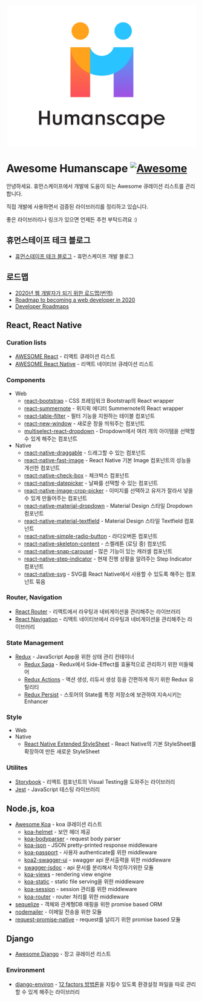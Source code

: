 <div align="center">
<img src="https://github.com/humanscape/awesome-humanscape/blob/master/images/humanscape.png?raw=true" align="absmiddle" alt="humanscape" width="500"/>
</div>

# Awesome Humanscape [![Awesome](https://cdn.rawgit.com/sindresorhus/awesome/d7305f38d29fed78fa85652e3a63e154dd8e8829/media/badge.svg)](https://github.com/sindresorhus/awesome)

안녕하세요. 휴먼스케이프에서 개발에 도움이 되는 Awesome 큐레이션 리스트를 관리합니다. 

직접 개발에 사용하면서 검증된 라이브러리를 정리하고 있습니다.

좋은 라이브러리나 링크가 있으면 언제든 추천 부탁드려요 :)


## 휴먼스테이프 테크 블로그
- [휴먼스테이프 테크 블로그](https://medium.com/humanscape-tech) - 휴먼스케이프 개발 블로그

## 로드맵
- [2020년 웹 개발자가 되기 위한 로드맵(번역)](https://github.com/devJang/developer-roadmap)
- [Roadmap to becoming a web developer in 2020](https://github.com/kamranahmedse/developer-roadmap)
- [Developer Roadmaps](https://roadmap.sh/roadmaps)

## React, React Native

### Curation lists
- [AWESOME React](https://github.com/enaqx/awesome-react) - 리액트 큐레이션 리스트
- [AWESOME React Native](https://www.awesome-react-native.com/) - 리액트 네이티브 큐레이션 리스트

### Components
- Web
  - [react-bootstrap](https://react-bootstrap.github.io/) - CSS 프레임워크 Bootstrap의 React wrapper
  - [react-summernote](https://github.com/summernote/react-summernote) - 위지윅 에디터 Summernote의 React wrapper
  - [react-table-filter](https://github.com/cheekujha/react-table-filter) - 필터 기능을 지원하는 테이블 컴포넌트
  - [react-new-window](https://github.com/rmariuzzo/react-new-window) - 새로운 창을 띄워주는 컴포넌트
  - [multiselect-react-dropdown](https://github.com/srigar/multiselect-react-dropdown) - Dropdown에서 여러 개의 아이템을 선택할 수 있게 해주는 컴포넌트
- Native
  - [react-native-draggable](https://github.com/tongyy/react-native-draggable) - 드래그할 수 있는 컴포넌트
  - [react-native-fast-image](https://github.com/DylanVann/react-native-fast-image) - React Native 기본 Image 컴포넌트의 성능을 개선한 컴포넌트
  - [react-native-check-box](https://github.com/crazycodeboy/react-native-check-box) - 체크박스 컴포넌트
  - [react-native-datepicker](https://github.com/xgfe/react-native-datepicker) - 날짜를 선택할 수 있는 컴포넌트
  - [react-native-image-crop-picker](https://github.com/ivpusic/react-native-image-crop-picker) - 이미지를 선택하고 유저가 잘라서 넣을 수 있게 만들어주는 컴포넌트
  - [react-native-material-dropdown](https://github.com/n4kz/react-native-material-dropdown) - Material Design 스타일 Dropdown 컴포넌트
  - [react-native-material-textfield](https://github.com/n4kz/react-native-material-textfield) - Material Design 스타일 Textfield 컴포넌트
  - [react-native-simple-radio-button](https://github.com/moschan/react-native-simple-radio-button) - 라디오버튼 컴포넌트
  - [react-native-skeleton-content](https://github.com/alexZajac/react-native-skeleton-content) - 스켈레톤 (로딩 중) 컴포넌트
  - [react-native-snap-carousel](https://github.com/archriss/react-native-snap-carousel) - 많은 기능이 있는 캐러셀 컴포넌트
  - [react-native-step-indicator](https://github.com/24ark/react-native-step-indicator) - 현재 진행 상황을 알려주는 Step Indicator 컴포넌트
  - [react-native-svg](https://github.com/react-native-community/react-native-svg) - SVG를 React Native에서 사용할 수 있도록 해주는 컴포넌트 묶음

### Router, Navigation
- [React Router](https://reacttraining.com/react-router/web/guides/quick-start) - 리액트에서 라우팅과 네비게이션을 관리해주는 라이브러리
- [React Navigation](https://reactnavigation.org/) - 리액트 네이티브에서 라우팅과 네비게이션을 관리해주는 라이브러리

### State Management
- [Redux](https://redux.js.org/) - JavaScript App을 위한 상태 관리 컨테이너
  - [Redux Saga](https://redux-saga.js.org/) - Redux에서 Side-Effect를 효율적으로 관리하기 위한 미들웨어
  - [Redux Actions](https://github.com/redux-utilities/redux-actions) - 액션 생성, 리듀서 생성 등을 간편하게 하기 위한 Redux 유틸리티
  - [Redux Persist](https://github.com/rt2zz/redux-persist) - 스토어의 State를 특정 저장소에 보관하여 지속시키는 Enhancer

### Style
- Web
- Native
  - [React Native Extended StyleSheet](https://github.com/vitalets/react-native-extended-stylesheet) - React Native의 기본 StyleSheet를 확장하여 만든 새로운 StyleSheet

### Utilites
- [Storybook](https://storybook.js.org/) - 리액트 컴포넌트의 Visual Testing을 도와주는 라이브러리
- [Jest](https://jestjs.io/) - JavaScript 테스팅 라이브러리

## Node.js, koa
- [Awesome Koa](https://github.com/ellerbrock/awesome-koa) - koa 큐레이션 리스트
  - [koa-helmet](https://github.com/venables/koa-helmet) - 보안 헤더 제공
  - [koa-bodyparser](https://github.com/koajs/bodyparser) - request body parser
  - [koa-json](https://github.com/koajs/json) - JSON pretty-printed response middleware
  - [koa-passport](https://github.com/rkusa/koa-passport) - 사용자 authenticate를 위한 middleware
  - [koa2-swagger-ui](https://github.com/scttcper/koa2-swagger-ui) - swagger api 문서출력을 위한 middleware
  - [swagger-jsdoc](https://github.com/Surnet/swagger-jsdoc) - api 문서를 분리해서 작성하기위한 모듈
  - [koa-views](https://github.com/queckezz/koa-views) - rendering view engine
  - [koa-static](https://github.com/koajs/static) - static file serving을 위한 middleware
  - [koa-session](https://github.com/koajs/session) - session 관리를 위한 middleware
  - [koa-router](https://github.com/koajs/router) - router 처리를 위한 middleware
- [sequelize](https://github.com/sequelize/sequelize) - 객체와 관계형DB 매핑을 위한 promise based ORM
- [nodemailer](https://nodemailer.com/about/) - 이메일 전송을 위한 모듈
- [request-promise-native](https://github.com/request/request-promise-native) - request를 날리기 위한 promise based 모듈



## Django 
- [Awesome Django](https://github.com/wsvincent/awesome-django) - 장고 큐레이션 리스트

### Environment
- [django-environ](https://github.com/joke2k/django-environ) - [12 factors 방법론](https://www.12factor.net/)을 지킬수 있도록 환경설정 파일을 따로 관리할 수 있게 해주는 라이브러리
